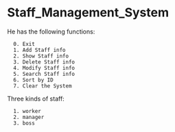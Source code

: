 # Staff_Management_System

He has the following functions:

      0. Exit             
      1. Add Staff info   
      2. Show Staff info  
      3. Delete Staff info
      4. Modify Staff info
      5. Search Staff info
      6. Sort by ID       
      7. Clear the System 
      
 Three kinds of staff:
  
      1. worker
      2. manager
      3. boss
